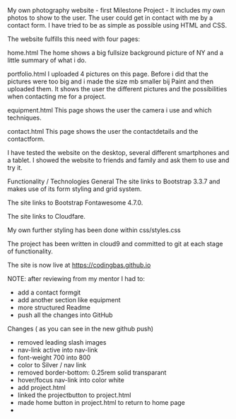 My own photography website - first Milestone Project -
It includes my own photos to show to the user. The user could get in contact with me by a contact form.
I have tried to be as simple as possible using HTML and CSS.

The website fulfills this need with four pages:

home.html
The home shows a big fullsize background picture of NY and a little summary of what i do.

portfolio.html
I uploaded 4 pictures on this page. Before i did that the pictures were too big and i made the size mb smaller bij Paint and then uploaded them. 
It shows the user the different pictures and the possibilities when contacting me for a project.

equipment.html
This page shows the user the camera i use and which techniques.

contact.html
This page shows the user the contactdetails and the contactform.

I have tested the website on the desktop, several different smartphones and a tablet. I showed the website to friends and family and ask them to use and try it.


Functionality / Technologies
General
The site links to Bootstrap 3.3.7 and makes use of its form styling and grid system.

The site links to Bootstrap Fontawesome 4.7.0.

The site links to Cloudfare.

My own further styling has been done within css/styles.css

The project has been written in cloud9 and committed to git at each stage of functionality.

The site is now live at https://codingbas.github.io

NOTE:
after reviewing from my mentor I had to:
- add a contact formgit
- add another section like equipment
- more structured Readme
- push all the changes into GitHub

Changes ( as you can see in the new github push)
- removed leading slash images
- nav-link active into nav-link
- font-weight 700 into 800
- color to Silver / nav  link
- removed border-bottom: 0.25rem solid transparant
- hover/focus nav-link into color white
- add project.html
- linked the projectbutton to project.html
- made home button in project.html to return to home page
- 
